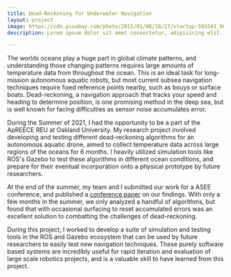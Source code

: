 ```yaml
---
title: Dead-Reckoning for Underwater Navigation
layout: project
image: https://cdn.pixabay.com/photo/2015/01/08/18/27/startup-593341_960_720.jpg
description: Lorem ipsum dolor sit amet consectetur, adipisicing elit. Voluptas adipisci tempore illo accusantium consequatur doloremque dignissimos quo, maxime eius cum enim recusandae qui, delectus ea autem architecto? Velit natus, tempora, quaerat voluptates consectetur magnam aliquid veritatis cumque tempore ipsam delectus eveniet distinctio hic quod reiciendis excepturi beatae doloribus, recusandae ex sed sapiente aliquam deleniti! Quis commodi culpa doloremque quaerat rem natus! Vero ipsam expedita id at quidem. In sit voluptatibus error cum? Minima sunt porro, architecto natus accusantium earum rerum voluptate recusandae fugit, error consequatur, quibusdam dolore quod minus culpa ipsa laudantium odit distinctio exercitationem dolorum. Sunt iste cumque a quae reprehenderit sed dolorum, culpa hic dolores saepe asperiores illum consectetur vitae tenetur dolorem voluptatum totam in repellat voluptatibus laudantium deleniti quasi. Adipisci animi cupiditate eligendi optio nemo accusantium sed quo expedita modi dolor autem atque natus, non excepturi. Eaque inventore quis aperiam vel quae dicta tenetur, placeat facilis, natus dignissimos molestias quidem dolor ad voluptate nam harum maxime. Commodi illum esse iste eaque, saepe praesentium, vero adipisci necessitatibus tenetur maiores sit voluptate eos facere doloribus. Explicabo neque quibusdam, sint nihil reprehenderit alias asperiores aperiam rem voluptas quas, in qui odio quos similique at. Illo voluptas temporibus enim laudantium quas?

---
```


The worlds oceans play a huge part in global climate patterns, and understanding those changing patterns requires large amounts of temperature data from throughout the ocean. This is an ideal task for long-mission autonomous aquatic robots, but most current subsea navigation techniques require fixed reference points nearby, such as bouys or surface boats. Dead-reckoning, a navigation approach that tracks your speed and heading to determine position, is one promising method in the deep sea, but is well known for facing difficulties as sensor noise accumulates error. 

During the Summer of 2021, I had the opportunity to be a part of the ApREECE REU at Oakland University. My research project involved developing and testing different dead-reckoning algorithms for an autonomous aquatic drone, aimed to collect temperature data across large regions of the oceans for 6 months. I heavily utilized simulation tools like ROS's Gazebo to test these algorithms in different ocean conditions, and prepare for their eventual incorporation onto a physical prototype by future researchers.

At the end of the summer, my team and I submitted our work for a ASEE conference, and published a [conference paper](https://peer.asee.org/39245) on our findings. With only a few months in the summer, we only analyzed a handful of algorithms, but found that with occasional surfacing to reset accumulated errors was an excellent solution to combatting the challenges of dead-reckoning.

During this project, I worked to develop a suite of simulation and testing tools in the ROS and Gazebo ecosystem that can be used by future researchers to easily test new navigation techniques. These purely software based systems are incredibly useful for rapid iteration and evaluation of large scale robotics projects, and is a valuable skill to have learned from this project.
